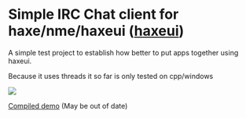 Simple IRC Chat client for haxe/nme/haxeui (<a href="https://github.com/ianharrigan/haxeui">haxeui</a>)
================================
A simple test project to establish how better to put apps together using haxeui.

Because it uses threads it so far is only tested on cpp/windows

<img src="https://raw.github.com/ianharrigan/hui-irc-threadtest/master/demo/main.jpg" />

<a href="https://raw.github.com/ianharrigan/hui-irc-threadtest/blob/master/demo/haxeirc.exe">Compiled demo</a> (May be out of date)

